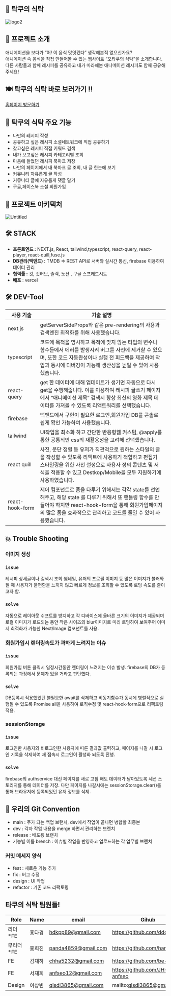 ## 🍙 탁쿠의 식탁

![logo2](https://user-images.githubusercontent.com/51734656/224306446-d8eef6c3-5152-4fab-9dce-fc01f0e25274.png)

## 📢 프로젝트 소개

애니메이션을 보다가 “어! 이 음식 맛잇겠다” 생각해본적 없으신가요?<br>
애니메이션 속 음식을 직접 만들어볼 수 있는 웹사이트 “오타쿠의 식탁”을 소개합니다.<br>
다른 사람들과 함께 레시피를 공유하고 내가 따라해본 애니메이션 레시피도 함께 공유해주세요!

## 🍽 탁쿠의 식탁 바로 보러가기 !!

[홈페이지 방문하기](https://tacku-table-two.vercel.app/)

## 📢 탁쿠의 식탁 주요 기능

- 나만의 레시피 작성
- 공유하고 싶은 레시피 소셜네트워크에 직접 공유하기
- 찾고싶은 레시피 직접 키워드 검색
- 내가 보고싶은 레시피 카테고리별 조회
- 마음에 들었던 레시피 북마크 저장
- 나만의 페이지에서 내 북마크 글 조회, 내 글 한눈에 보기
- 커뮤니티 자유롭게 글 작성
- 커뮤니티 글에 자유롭게 댓글 달기
- 구글,페이스북 소셜 회원가입

## 📝 프로젝트 아키텍처

![Untitled](https://user-images.githubusercontent.com/51734656/224305131-aa51fda1-963c-4c6b-a7db-ca7a61bb734d.png)

## 🛠 STACK

- **프론트엔드 :** NEXT.js, React, tailwind,typescript, react-query, react-player, react-quill,fuse.js
- **DB관리(백엔드) :** TMDB ⇒ REST API로 서버와 실시간 통신, firebase 이용하여 데이터 관리
- **협력툴 :** 깃, 깃허브, 슬랙, 노션 , 구글 스프레드시트
- **배포** : vercel

## 🛠 DEV-Tool

| 사용 기술       | 기술 설명                                                                                                                                                                                                                               |
| --------------- | --------------------------------------------------------------------------------------------------------------------------------------------------------------------------------------------------------------------------------------- |
| next.js         | getServerSideProps와 같은 pre-rendering의 사용과 검색엔진 최적화를 위해 사용했습니다.                                                                                                                                                   |
| typescript      | 코드에 목적을 명시하고 목적에 맞지 않는 타입의 변수나 함수들에서 에러를 발생시켜 버그를 사전에 제거할 수 있으며, 또한 코드 자동완성이나 실행 전 피드백을 제공하여 작업과 동시에 디버깅이 가능해 생산성을 높일 수 있어 사용했습니다.     |
| react-query     | get 한 데이터에 대해 업데이트가 생기면 자동으로 다시 get을 수행해줍니다. 이를 이용하여 레시피 글쓰기 페이지에서 “애니메이션 제목” 검색시 항상 최신의 영화 제목 데이터를 가져올 수 있도록 리액트쿼리를 선택했습니다.                     |
| firebase        | 백엔드에서 구현이 필요한 로그인,회원가입 DB를 콘솔로 쉽게 확인 가능하여 사용했습니다.                                                                                                                                                   |
| tailwind        | UI작업을 최소화 하고 간단한 반응형웹 커스텀, @apply를 통한 공통적인 css의 재활용성을 고려해 선택했습니다.                                                                                                                               |
| react quill     | 사진, 문단 정렬 등 유저가 직관적으로 원하는 스타일의 글을 작성할 수 있도록 리액트에 사용하기 적합하고 편집기 스타일링을 위한 사전 설정으로 사용자 정의 콘텐츠 및 서식을 적용할 수 있고 Destkop/Mobile을 모두 지원하기에 사용하였습니다. |
| react-hook-form | 제어 컴포넌트로 폼을 다루기 위해서는 각각 state를 선언해주고, 해당 state 를 다루기 위해서 또 핸들링 함수를 만들어야 하지만 react-hook-form을 통해 회원가입페이지의 많은 폼을 효과적으로 관리하고 코드를 줄일 수 있어 사용했습니다.      |

## 💥 Trouble Shooting

### 이미지 생성

### **`issue`**

레시피 상세글이나 검색시 조회 썸네일, 유저의 프로필 이미지 등 많은 이미지가 불러와질 때 사용자가 불편함을 느끼지 않고 빠르게 정보를 조회할 수 있도록 로딩 속도를 줄이고자 함.

### **`solve`**

자동으로 레이아웃 쉬프트를 방지하고 각 디바이스에 올바른 크기의 이미지가 제공되며 로컬 이미지가 로드되는 동안 작은 사이즈의 blur이미지로 미리 로딩하여 보여주어 이미지 최적화가 가능한 Next/Image 컴포넌트를 사용.

### **회원가입시 렌더링속도가 과하게 느려지는 이슈**

### **`issue`**

회원가입 버튼 클릭시 일정시간동안 렌더링이 느려지는 이슈 발생. firebase의 DB가 등록되는 과정에서 문제가 있을 거라고 판단했다.

### **`solve`**

DB등록시 적용했었던 불필요한 await를 삭제하고 비동기함수가 동시에 병렬적으로 실행될 수 있도록 Promise all을 사용하여 로직수정 및 react-hook-form으로 리팩토링 적용.

### **sessionStorage**

### **`issue`**

로그인한 사용자와 비로그인한 사용자에 따른 결과값 출력하고, 페이지를 나갈 시 로그인 기록을 삭제하여 재 접속시 로그인이 활성화 되도록 진행.

### **`solve`**

firebase의 authservice 대신 페이지를 새로 고침 해도 데이터가 남아있도록 세션 스토리지를 통해 데이터를 저장. 다만 페이지를 나갈시에는 sessionStorage.clear()를 통해 브라우저에 등록되있던 유저 정보를 삭제.

## 👀 우리의 Git Convention

- main : 주가 되는 백업 브랜치, dev에서 작업이 끝나면 병합할 최종본
- dev : 각자 작업 내용을 merge 하면서 관리하는 브랜치
- release : 배포용 브랜치
- 기능별 이름 brench : 이슈별 작업을 반영하고 업로드하는 각 업무별 브랜치

### 커밋 메세지 양식

- feat : 새로운 기능 추가
- fix : 버그 수정
- design : UI 작업
- refactor : 기존 코드 리팩토링

## 타쿠의 식탁 팀원들!

| Role       | Name   | email               | Gihub                        |
| ---------- | ------ | ------------------- | ---------------------------- |
| 리더\*FE   | 홍다경 | hdkpp89@gmail.com   | https://github.com/ddoqi     |
| 부리더\*FE | 홍희진 | panda4859@gmail.com | https://github.com/harenohee |
| FE         | 김채하 | chha5232@gmail.com  | https://github.com/be-brain  |
| FE         | 서재희 | anfseo12@gmail.com  | https://github.com/JH-anfseo |
| Design     | 이상빈 | qlsdl3865@gmail.com | mailto:qlsdl3865@gmail.com   |
